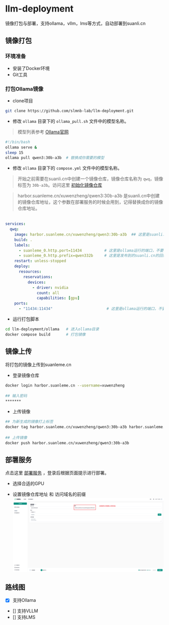 # llm-deployment
镜像打包与部署，支持ollama，vllm，lms等方式，自动部署到suanli.cn


## 镜像打包

### 环境准备

- 安装了Docker环境
- Git工具

### 打包Ollama镜像

- clone项目

```bash
git clone https://github.com/slmnb-lab/llm-deployment.git
```

- 修改 `ollama` 目录下的 `ollama_pull.sh` 文件中的模型名称。
> 模型列表参考 [Ollama官网](https://ollama.com/library)

```bash
#!/bin/bash
ollama serve &
sleep 15
ollama pull qwen3:30b-a3b  # 替换成你需要的模型

```

 - 修改  `ollama` 目录下的 `compose.yml` 文件中的模型名称。
 > 开始之前需要在suanli.cn中创建一个镜像仓库，镜像仓库名称为 `qwq`，镜像标签为 `30b-a3b`。访问这里 [初始化镜像仓库](https://console.suanli.cn/serverless/image)

> harbor.suanleme.cn/xuwenzheng/qwen3:30b-a3b 是suanli.cn中创建的镜像仓库地址，这个参数在部署服务的时候会用到，记得替换成你的镜像仓库地址。

```yaml

services:
  qwq:
    image: harbor.suanleme.cn/xuwenzheng/qwen3:30b-a3b  ## 这里是suanli.cn中创建的镜像仓库地址  harbor.suanleme.cn 是仓库地址 xuwenzheng 是账号名称 qwen3 是镜像名称 30b-a3b 是镜像标签
    build: .
    labels:
      - suanleme_0.http.port=11434          # 这里是ollama运行的端口，不要修改
      - suanleme_0.http.prefix=qwen332b     # 这里是发布到的suanli.cn的回传域名
    restart: unless-stopped
    deploy:
      resources:
        reservations:
          devices:
            - driver: nvidia
              count: all
              capabilities: [gpu]
    ports:
      - "11434:11434"                        # 这里是ollama运行的端口，不要修改

```

- 运行打包脚本

```bash
cd llm-deployment/ollama   # 进入ollama目录
docker compose build       # 打包镜像
```

## 镜像上传
将打包的镜像上传到suanleme.cn

- 登录镜像仓库
```bash
docker login harbor.suanleme.cn --username=xuwenzheng

## 输入密码
*******

```

- 上传镜像
```bash
## 为新生成的镜像打上标签
docker tag harbor.suanleme.cn/xuwenzheng/qwen3:30b-a3b harbor.suanleme.cn/xuwenzheng/qwen3:30b-a3b

## 上传镜像
docker push harbor.suanleme.cn/xuwenzheng/qwen3:30b-a3b
```


## 部署服务
点击这里 [部署服务](https://console.suanli.cn/serverless/create/idc) ，登录后根据页面提示进行部署。

- 选择合适的GPU

- 设置镜像仓库地址 和 访问域名的前缀
![deployment](./images/deployment.png)



## 路线图

- [x] 支持Ollama
- [] 支持VLLM
- [] 支持LMS
